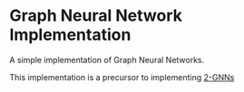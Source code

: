# Graph Neural Network Implementation

A simple implementation of Graph Neural Networks.

This implementation is a precursor to implementing [2-GNNs](https://arxiv.org/pdf/1810.02244)
